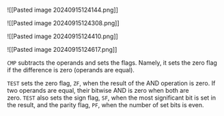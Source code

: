 ![[Pasted image 20240915124144.png]]

![[Pasted image 20240915124308.png]]

![[Pasted image 20240915124410.png]]

![[Pasted image 20240915124617.png]]

`CMP` subtracts the operands and sets the flags. Namely, it sets the zero flag if the difference is zero (operands are equal).

`TEST` sets the zero flag, `ZF`, when the result of the AND operation is zero. If two operands are equal, their bitwise AND is zero when both are zero. `TEST` also sets the sign flag, `SF`, when the most significant bit is set in the result, and the parity flag, `PF`, when the number of set bits is even.